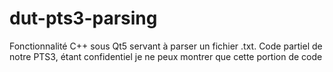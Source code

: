 # dut-pts3-parsing
Fonctionnalité C++ sous Qt5 servant à parser un fichier .txt. Code partiel de notre PTS3, étant confidentiel je ne peux montrer que cette portion de code
